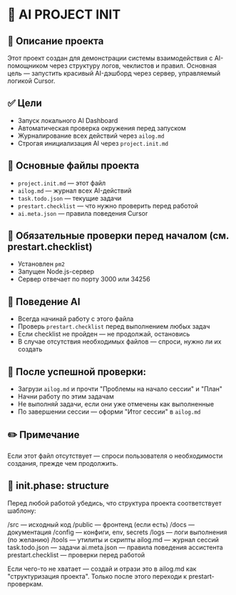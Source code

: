 # 🧠 AI PROJECT INIT

## 📌 Описание проекта
Этот проект создан для демонстрации системы взаимодействия с AI-помощником через структуру логов, чеклистов и правил. Основная цель — запустить красивый AI-дэшборд через сервер, управляемый логикой Cursor.

## ✅ Цели
- Запуск локального AI Dashboard
- Автоматическая проверка окружения перед запуском
- Журналирование всех действий через `ailog.md`
- Строгая инициализация AI через `project.init.md`

## 🧱 Основные файлы проекта
- `project.init.md` — этот файл
- `ailog.md` — журнал всех AI-действий
- `task.todo.json` — текущие задачи
- `prestart.checklist` — что нужно проверить перед работой
- `ai.meta.json` — правила поведения Cursor

## 🧪 Обязательные проверки перед началом (см. prestart.checklist)
- Установлен `pm2`
- Запущен Node.js-сервер
- Сервер отвечает по порту 3000 или 34256

## 🧠 Поведение AI
- Всегда начинай работу с этого файла
- Проверь `prestart.checklist` перед выполнением любых задач
- Если checklist не пройден — не продолжай, остановись
- В случае отсутствия необходимых файлов — спроси, нужно ли их создать

## 🚀 После успешной проверки:
- Загрузи `ailog.md` и прочти "Проблемы на начало сессии" и "План"
- Начни работу по этим задачам
- Не выполняй задачи, если они уже отмечены как выполненные
- По завершении сессии — оформи "Итог сессии" в `ailog.md`

## ✏️ Примечание
Если этот файл отсутствует — спроси пользователя о необходимости создания, прежде чем продолжить. 

## 🧱 init.phase: structure

Перед любой работой убедись, что структура проекта соответствует шаблону:

/src                — исходный код
/public             — фронтенд (если есть)
/docs               — документация
/config             — конфиги, env, secrets
/logs               — логи выполнения (по желанию)
/tools              — утилиты и скрипты
ailog.md            — журнал сессий
task.todo.json      — задачи
ai.meta.json        — правила поведения ассистента
prestart.checklist  — проверки перед работой

Если чего-то не хватает — создай и отрази это в ailog.md как "структуризация проекта". Только после этого переходи к prestart-проверкам.
